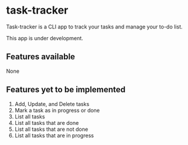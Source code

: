 # task-tracker
Task-tracker is a CLI app to track your tasks and manage your to-do list.

This app is under development.

## Features available
None

## Features yet to be implemented
1. Add, Update, and Delete tasks
2. Mark a task as in progress or done
3. List all tasks
4. List all tasks that are done
5. List all tasks that are not done
6. List all tasks that are in progress


